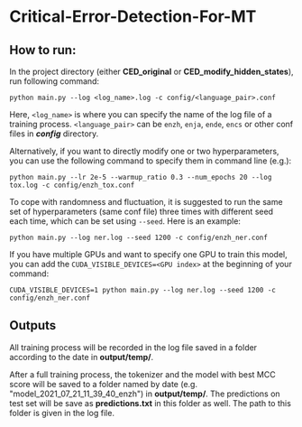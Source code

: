 # Critical-Error-Detection-For-MT
## How to run:
In the project directory (either **CED_original** or **CED_modify_hidden_states**), run following command:
```
python main.py --log <log_name>.log -c config/<language_pair>.conf
```
Here, `<log_name>` is where you can specify the name of the log file of a training process. `<language_pair>` can be `enzh`, `enja`, `ende`, `encs` or other conf files in ***config*** directory.

Alternatively, if you want to directly modify one or two hyperparameters, you can use the following command to specify them in command line (e.g.):
```
python main.py --lr 2e-5 --warmup_ratio 0.3 --num_epochs 20 --log tox.log -c config/enzh_tox.conf
```

To cope with randomness and fluctuation, it is suggested to run the same set of hyperparameters (same conf file) three times with different seed each time, which can be set using `--seed`. Here is an example:
```
python main.py --log ner.log --seed 1200 -c config/enzh_ner.conf
```

If you have multiple GPUs and want to specify one GPU to train this model, you can add the `CUDA_VISIBLE_DEVICES=<GPU index>` at the beginning of your command:
```
CUDA_VISIBLE_DEVICES=1 python main.py --log ner.log --seed 1200 -c config/enzh_ner.conf
```

## Outputs
All training process will be recorded in the log file saved in a folder according to the date in **output/temp/**.

After a full training process, the tokenizer and the model with best MCC score will be saved to a folder named by date (e.g. "model_2021_07_21_11_39_40_enzh") in **output/temp/**. The predictions on test set will be save as **predictions.txt** in this folder as well. The path to this folder is given in the log file. 
